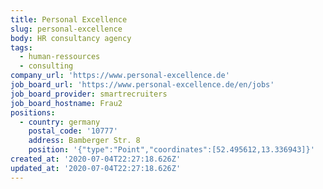 ```yaml
---
title: Personal Excellence
slug: personal-excellence
body: HR consultancy agency
tags:
  - human-ressources
  - consulting
company_url: 'https://www.personal-excellence.de'
job_board_url: 'https://www.personal-excellence.de/en/jobs'
job_board_provider: smartrecruiters
job_board_hostname: Frau2
positions:
  - country: germany
    postal_code: '10777'
    address: Bamberger Str. 8
    position: '{"type":"Point","coordinates":[52.495612,13.336943]}'
created_at: '2020-07-04T22:27:18.626Z'
updated_at: '2020-07-04T22:27:18.626Z'
---
```


